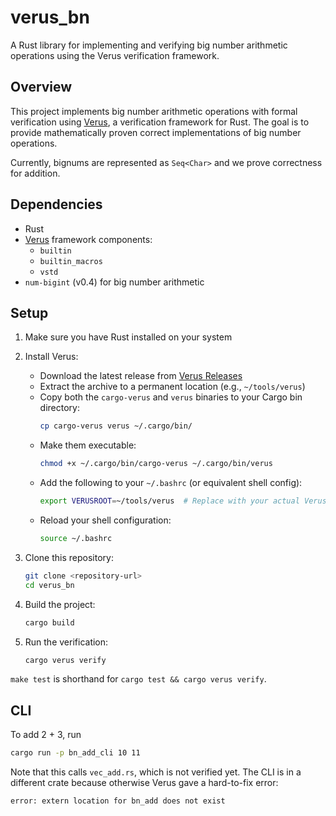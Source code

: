 # verus_bn

A Rust library for implementing and verifying big number arithmetic operations using the Verus verification framework.

## Overview

This project implements big number arithmetic operations with formal verification using [Verus](https://github.com/verus-lang/verus), a verification framework for Rust. The goal is to provide mathematically proven correct implementations of big number operations.

Currently, bignums are represented as `Seq<Char>` and we prove correctness for addition. 

## Dependencies

- Rust
- [Verus](https://github.com/verus-lang/verus) framework components:
  - `builtin`
  - `builtin_macros`
  - `vstd`
- `num-bigint` (v0.4) for big number arithmetic

## Setup

1. Make sure you have Rust installed on your system

2. Install Verus:
   - Download the latest release from [Verus Releases](https://github.com/verus-lang/verus/releases)
   - Extract the archive to a permanent location (e.g., `~/tools/verus`)
   - Copy both the `cargo-verus` and `verus` binaries to your Cargo bin directory:
     ```bash
     cp cargo-verus verus ~/.cargo/bin/
     ```
   - Make them executable:
     ```bash
     chmod +x ~/.cargo/bin/cargo-verus ~/.cargo/bin/verus
     ```
   - Add the following to your `~/.bashrc` (or equivalent shell config):
     ```bash
     export VERUSROOT=~/tools/verus  # Replace with your actual Verus directory path
     ```
   - Reload your shell configuration:
     ```bash
     source ~/.bashrc
     ```

3. Clone this repository:
   ```bash
   git clone <repository-url>
   cd verus_bn
   ```

4. Build the project:
   ```bash
   cargo build
   ```

5. Run the verification:
   ```bash
   cargo verus verify
   ```

`make test` is shorthand for `cargo test && cargo verus verify`.

## CLI
To add 2 + 3, run
``` bash
cargo run -p bn_add_cli 10 11
```

Note that this calls `vec_add.rs`, which is not verified yet. 
The CLI is in a different crate because otherwise Verus gave a hard-to-fix error:
```
error: extern location for bn_add does not exist
```

